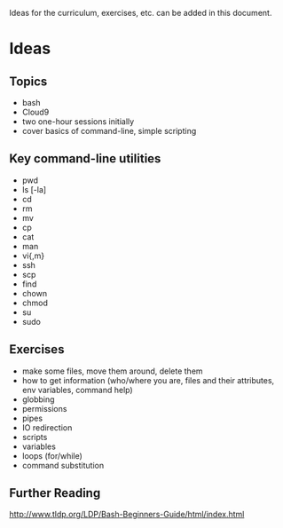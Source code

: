 Ideas for the curriculum, exercises, etc. can be added in this document.

# Ideas

## Topics

- bash
- Cloud9
- two one-hour sessions initially
- cover basics of command-line, simple scripting

## Key command-line utilities 

- pwd
- ls [-la]
- cd
- rm
- mv
- cp
- cat 
- man
- vi{,m}
- ssh
- scp
- find
- chown 
- chmod
- su
- sudo 

## Exercises

- make some files, move them around, delete them
- how to get information (who/where you are, files and their attributes, env variables, command help) 
- globbing
- permissions
- pipes
- IO redirection
- scripts
- variables
- loops (for/while)
- command substitution

## Further Reading

http://www.tldp.org/LDP/Bash-Beginners-Guide/html/index.html

